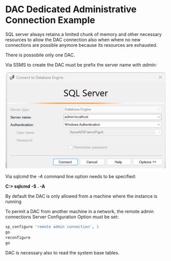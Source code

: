 # DAC Dedicated Administrative Connection  Example

SQL server always retains a limited chunk of memory and other necessary resources to allow the DAC connection also when where no new connections are possible anymore because its resources are exhausted.

There is possobile only one DAC.

Via SSMS to create the DAC must be prefix the  server name with *admin:*

![Alt text](../Assets/DAC01.png)

Via sqlcmd the *-A* command line option needs to be specified:

**C:\> sqlcmd -S . -A**

By default the DAC is only allowed from a machine where the instance is running

To permit a DAC from another machine in a network, the remote admin connections Server Configuration Option must be set:

``` SQL
sp_configure 'remote admin connection', 1
go
reconfigure
go
```

DAC is necessary also to read the system base tables.
